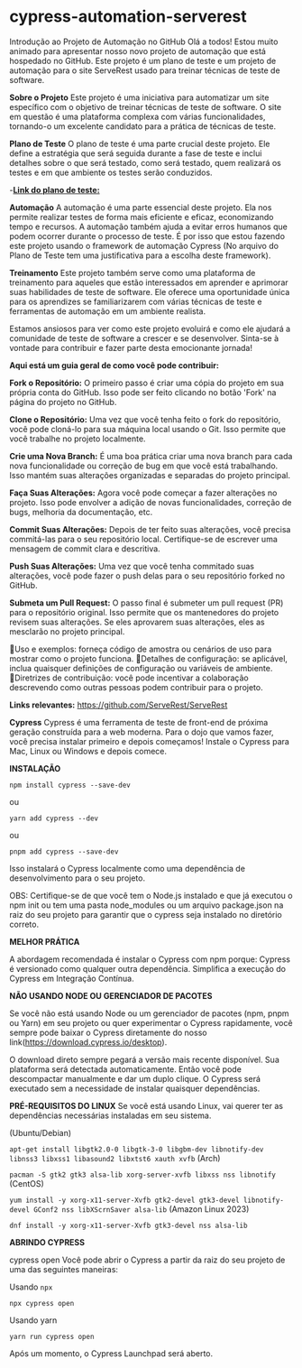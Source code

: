 # **cypress-automation-serverest**

Introdução ao Projeto de Automação no GitHub Olá a todos! Estou muito animado para apresentar nosso novo projeto de automação que está hospedado no GitHub. Este projeto é um plano de teste e um projeto de automação para o site ServeRest usado para treinar técnicas de teste de software.

**Sobre o Projeto**
 Este projeto é uma iniciativa para automatizar um site específico com o objetivo de treinar técnicas de teste de software. O site em questão é uma plataforma complexa com várias funcionalidades, tornando-o um excelente candidato para a prática de técnicas de teste.

**Plano de Teste**
O plano de teste é uma parte crucial deste projeto. Ele define a estratégia que será seguida durante a fase de teste e inclui detalhes sobre o que será testado, como será testado, quem realizará os testes e em que ambiente os testes serão conduzidos.

-[**Link do plano de teste:**](https://docs.google.com/document/d/1Ft_UKhrokauGOt_TXqT8xtt5NQXgYrQopkjrFm4rwE4/edit?usp=sharing)

**Automação**
A automação é uma parte essencial deste projeto. Ela nos permite realizar testes de forma mais eficiente e eficaz, economizando tempo e recursos. A automação também ajuda a evitar erros humanos que podem ocorrer durante o processo de teste. É por isso que estou fazendo este projeto usando o framework de automação Cypress (No arquivo do Plano de Teste tem uma justificativa para a escolha deste framework).

**Treinamento**
Este projeto também serve como uma plataforma de treinamento para aqueles que estão interessados em aprender e aprimorar suas habilidades de teste de software. Ele oferece uma oportunidade única para os aprendizes se familiarizarem com várias técnicas de teste e ferramentas de automação em um ambiente realista.

Estamos ansiosos para ver como este projeto evoluirá e como ele ajudará a comunidade de teste de software a crescer e se desenvolver. Sinta-se à vontade para contribuir e fazer parte desta emocionante jornada!

**Aqui está um guia geral de como você pode contribuir:**

**Fork o Repositório:** O primeiro passo é criar uma cópia do projeto em sua própria conta do GitHub. Isso pode ser feito clicando no botão 'Fork' na página do projeto no GitHub.

**Clone o Repositório:** Uma vez que você tenha feito o fork do repositório, você pode cloná-lo para sua máquina local usando o Git. Isso permite que você trabalhe no projeto localmente.

**Crie uma Nova Branch:** É uma boa prática criar uma nova branch para cada nova funcionalidade ou correção de bug em que você está trabalhando. Isso mantém suas alterações organizadas e separadas do projeto principal.

**Faça Suas Alterações:** Agora você pode começar a fazer alterações no projeto. Isso pode envolver a adição de novas funcionalidades, correção de bugs, melhoria da documentação, etc.

**Commit Suas Alterações:** Depois de ter feito suas alterações, você precisa commitá-las para o seu repositório local. Certifique-se de escrever uma mensagem de commit clara e descritiva.

**Push Suas Alterações:** Uma vez que você tenha commitado suas alterações, você pode fazer o push delas para o seu repositório forked no GitHub.

**Submeta um Pull Request:** O passo final é submeter um pull request (PR) para o repositório original. Isso permite que os mantenedores do projeto revisem suas alterações. Se eles aprovarem suas alterações, eles as mesclarão no projeto principal.

💢Uso e exemplos: forneça código de amostra ou cenários de uso para mostrar como o projeto funciona. 💢Detalhes de configuração: se aplicável, inclua quaisquer definições de configuração ou variáveis ​​de ambiente. 💢Diretrizes de contribuição: você pode incentivar a colaboração descrevendo como outras pessoas podem contribuir para o projeto.

**Links relevantes:** https://github.com/ServeRest/ServeRest

**Cypress** 
Cypress é uma ferramenta de teste de front-end de próxima geração construída para a web moderna. Para o dojo que vamos fazer, você precisa instalar primeiro e depois começamos! Instale o Cypress para Mac, Linux ou Windows e depois comece.

**INSTALAÇÃO**

`npm install cypress --save-dev`

ou

`yarn add cypress --dev`

ou

`pnpm add cypress --save-dev`

Isso instalará o Cypress localmente como uma dependência de desenvolvimento para o seu projeto.

OBS: Certifique-se de que você tem o Node.js instalado e que já executou o npm init ou tem uma pasta node_modules ou um arquivo package.json na raiz do seu projeto para garantir que o cypress seja instalado no diretório correto.

**MELHOR PRÁTICA**

A abordagem recomendada é instalar o Cypress com npm porque: Cypress é versionado como qualquer outra dependência. Simplifica a execução do Cypress em Integração Contínua.

**NÃO USANDO NODE OU GERENCIADOR DE PACOTES**

Se você não está usando Node ou um gerenciador de pacotes (npm, pnpm ou Yarn) em seu projeto ou quer experimentar o Cypress rapidamente, você sempre pode baixar o Cypress diretamente do nosso link(https://download.cypress.io/desktop).

O download direto sempre pegará a versão mais recente disponível. Sua plataforma será detectada automaticamente. Então você pode descompactar manualmente e dar um duplo clique. O Cypress será executado sem a necessidade de instalar quaisquer dependências.

**PRÉ-REQUISITOS DO LINUX**
Se você está usando Linux, vai querer ter as dependências necessárias instaladas em seu sistema.

(Ubuntu/Debian)

`apt-get install libgtk2.0-0 libgtk-3-0 libgbm-dev libnotify-dev libnss3 libxss1 libasound2 libxtst6 xauth xvfb`
(Arch)

`pacman -S gtk2 gtk3 alsa-lib xorg-server-xvfb libxss nss libnotify`
(CentOS)

`yum install -y xorg-x11-server-Xvfb gtk2-devel gtk3-devel libnotify-devel GConf2 nss libXScrnSaver alsa-lib`
(Amazon Linux 2023)

`dnf install -y xorg-x11-server-Xvfb gtk3-devel nss alsa-lib`

**ABRINDO CYPRESS**

cypress open Você pode abrir o Cypress a partir da raiz do seu projeto de uma das seguintes maneiras:

Usando `npx`

`npx cypress open`

Usando yarn

`yarn run cypress open`


Após um momento, o Cypress Launchpad será aberto.

